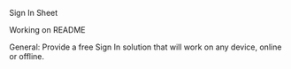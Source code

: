 Sign In Sheet

Working on README

General: Provide a free Sign In solution that will work on any device, online or offline.
